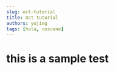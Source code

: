 ```yaml
---
slug: oct-tutorial
title: Oct tutorial
authors: yujing
tags: [hola, coscene]
---
```


# this is a sample test
